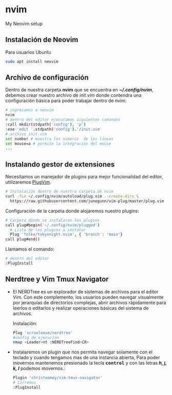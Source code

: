 # nvim
My Neovim setup

## Instalación de Neovim
  Para usuarios Ubuntu
  ```bash
  sudo apt install neovim
  ```

## Archivo de configuración
  Dentro de nuestra carpeta **nvim** que se encuentra en ***~/.config/nvim***, debemos crear nuestro archivo de *init.vim* donde contendra una configuración básica para poder trabajar dentro de nvim:
  ```bash
  # ingresamos a neovim
  nvim
  # dentro del editor ejecutamos siguientes comandos
  :call mkdir(stdpath('config'), 'p')
  :exe 'edit '.stdpath('config').'/init.vim'
  # archivo init.vim
  set number # muestra los números  de las líneas
  set mouse=a # permite la integración del mouse
  ...
  ```

## Instalando gestor de extensiones
  Necesitamos un manejador de plugins para mejor funcionalidad del editor, utilizaremos [PlugVim](https://github.com/junegunn/vim-plug).
  ```bash
  # Instalación dentro de nuestra carpeta de nvim
  curl -fLo ~/.config/nvim/autoload/plug.vim --create-dirs \
    https://raw.githubusercontent.com/junegunn/vim-plug/master/plug.vim
  ```

  Configuración de la carpeta donde alojaremos nuestro plugins:
  ```bash
  # Carpeta donde se instalaran los plugins
  call plug#begin('~/.config/nvim/plugged')
    # Lista de los plugins a instalar
    Plug 'folke/tokyonight.nvim', { 'branch': 'main'}
  call plug#end()
  ```
  Llamamos el comando:
  ```bash
  # dentro del editor
  :PlugInstall
  ```

## Nerdtree y Vim Tmux Navigator
  - El NERDTree es un explorador de sistemas de archivos para el editor Vim. Con este complemento, los usuarios pueden navegar visualmente por jerarquías de directorios complejas, abrir archivos rápidamente para leerlos o editarlos y realizar operaciones básicas del sistema de archivos.

    Instalación:
    ```bash
    Plug 'scrooloose/nerdtree'
    #config de ejecucion
    nmap <Leader>nt :NERDTreeFind<CR>
    ```
  - Instalaremos un plugin que nos permita navegar solamente con el teclado y cuando tengamos mas de una instancia abierta, Para poder movernos mantenemos presionado la tecla **<kbd>control</kbd>** y con las letras ***h, j, k, l*** podemos movernos.:
    ```bash
    Plugin 'christoomey/vim-tmux-navigator'
    # Corremos
    :PlugInstall
    ```
  
